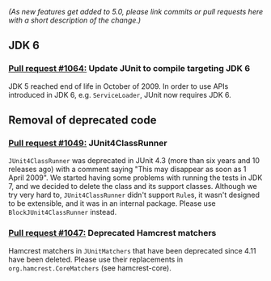 *(As new features get added to 5.0, please link commits or pull requests here with a short description of the change.)*

## JDK 6

### [Pull request #1064:](https://github.com/junit-team/junit/pull/1064) Update JUnit to compile targeting JDK 6

JDK 5 reached end of life in October of 2009. In order to use APIs introduced in JDK 6, e.g. `ServiceLoader`, JUnit now requires JDK 6.

## Removal of deprecated code

### [Pull request #1049:](https://github.com/junit-team/junit/pull/1049) JUnit4ClassRunner

`JUnit4ClassRunner` was deprecated in JUnit 4.3 (more than six years and 10 releases ago) with a comment saying "This may disappear as soon as 1 April 2009". We started having some problems with running the tests in JDK 7, and we decided to delete the class and its support classes. Although we try very hard to, `JUnit4ClassRunner` didn't support `Rule`s, it wasn't designed to be extensible, and it was in an internal package. Please use `BlockJUnit4ClassRunner` instead.

### [Pull request #1047:](https://github.com/junit-team/junit/pull/1047) Deprecated Hamcrest matchers

Hamcrest matchers in `JUnitMatchers` that have been deprecated since 4.11 have been deleted. Please use their replacements in `org.hamcrest.CoreMatchers` (see hamcrest-core).

